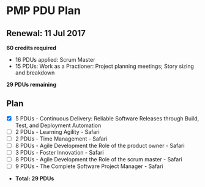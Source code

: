 # PMP PDU Plan
## Renewal: 11 Jul 2017

**60 credits required**

- 16 PDUs applied: Scrum Master
- 15 PDUs: Work as a Practioner: Project planning meetings; Story sizing and breakdown

**29 PDUs remaining**

## Plan
- [x] 5 PDUs - Continuous Delivery: Reliable Software Releases through Build, Test, and Deployment Automation
- [ ] 2 PDUs - Learning Agility - Safari
- [ ] 2 PDUs - Time Management - Safari
- [ ] 8 PDUs - Agile Development the Role of the product owner - Safari
- [ ] 3 PDUs - Foster Innovation - Safari
- [ ] 8 PDUs - Agile Development the Role of the scrum master - Safari
- [ ] 9 PDUs - The Complete Software Project Manager - Safari

- **Total: 29 PDUs**
